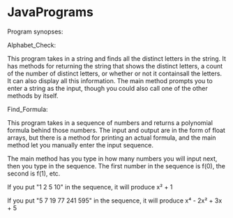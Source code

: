 # JavaPrograms

Program synopses:

Alphabet_Check:

This program takes in a string and finds all the distinct letters in the string. It has methods for returning the string that shows the distinct letters, a count of the number of distinct letters, or whether or not it containsall the letters. It can also display all this information. The main method prompts you to enter a string as the input, though you could also call one of the other methods by itself.


Find_Formula:

This program takes in a sequence of numbers and returns a polynomial formula behind those numbers. The input and output are in the form of float arrays, but there is a method for printing an actual formula, and the main method let you manually enter the input sequence.

The main method has you type in how many numbers you will input next, then you type in the sequence. The first number in the sequence is f(0), the second is f(1), etc.

If you put "1 2 5 10" in the sequence, it will produce x² + 1

If you put "5 7 19 77 241 595" in the sequence, it will produce x⁴ - 2x² + 3x + 5

